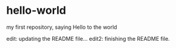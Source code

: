 # hello-world
my first repository, saying Hello to the world

edit: updating the README file...
edit2: finishing the README file.
